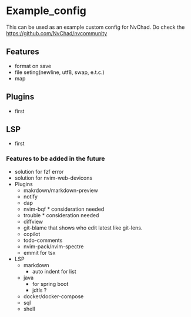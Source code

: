 # Example_config

This can be used as an example custom config for NvChad. Do check the
https://github.com/NvChad/nvcommunity

## Features

- format on save
- file seting(newline, utf8, swap, e.t.c.)
- map

## Plugins

- first

## LSP

- first

### Features to be added in the future

- solution for fzf error
- solution for nvim-web-devicons
- Plugins
  - makrdown/markdown-preview
  - notify
  - dap
  - nvim-bqf \* consideration needed
  - trouble \* consideration needed
  - diffview
  - git-blame that shows who edit latest like git-lens.
  - copilot
  - todo-comments
  - nvim-pack/nvim-spectre
  - emmit for tsx
- LSP
  - markdown
    - auto indent for list
  - java
    - for spring boot
    - jdtls ?
  - docker/docker-compose
  - sql
  - shell
